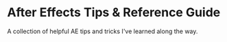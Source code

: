 # After Effects Tips & Reference Guide

A collection of helpful AE tips and tricks I've learned along the way.